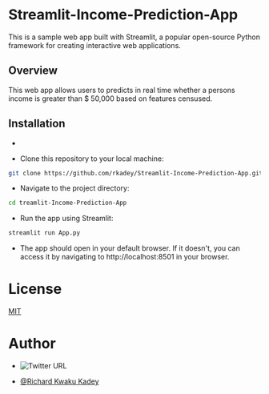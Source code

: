 # Streamlit-Income-Prediction-App
This is a sample web app built with Streamlit, a popular open-source Python framework for creating interactive web applications.

## Overview

This web app allows users to predicts in real time whether a persons income is greater than $ 50,000 based on features censused.  
## Installation
-

* Clone this repository to your local machine:
```bash
git clone https://github.com/rkadey/Streamlit-Income-Prediction-App.git
```
* Navigate to the project directory:  
```bash
cd treamlit-Income-Prediction-App
```
* Run the app using Streamlit:
```python
streamlit run App.py
```
* The app should open in your default browser. If it doesn't, you can access it by navigating to http://localhost:8501 in your browser.
# License

[MIT](https://choosealicense.com/licenses/mit/)

# Author
- ![Twitter URL](https://img.shields.io/twitter/url?label=%40dev_kadey&style=social&url=https%3A%2F%2Ftwitter.com%2Fdev_kadey)

- [@Richard Kwaku Kadey](https://www.linkedin.com/in/richard-kwaku-kadey-096710114/)
